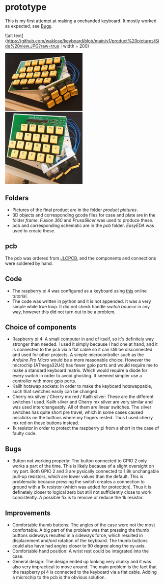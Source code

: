 # prototype
This is my first attempt at making a onehanded keyboard. It mostly worked as expected, see [Bugs](#Bugs). 

![alt text](https://github.com/waklose/keyboard/blob/main/v1/product%20pictures/Side%20view.JPG?raw=true | width = 200)

<img src="https://github.com/waklose/keyboard/blob/main/v1/product%20pictures/Side%20view.JPG" width=50% height=50%>
<img src="https://github.com/waklose/keyboard/blob/main/v1/product%20pictures/Top%20view.JPG" width=50% height=50%>

## Folders
* Pictures of the final product are in the folder *product pictures*.
* 3D objects and corresponding gcode files for case and plate are in the folder *frame*. *Fusion 360* and *PrusaSlicer* was used to produce these.
* pcb and corresponding schematic are in the *pcb* folder. *EasyEDA* was used to create these. 

## pcb
The pcb was ordered from [JLCPCB](https://jlcpcb.com/), and the components and connections were soldered by hand.

## Code
* The raspberry pi 4 was configured as a keyboard using [this](https://randomnerdtutorials.com/raspberry-pi-zero-usb-keyboard-hid/) online tutorial.
* The code was written in python and it is not appended. It was a very simple while true loop. It did not check handle *switch bounce* in any way, however this did not turn out to be a problem.

## Choice of components
* Raspberry pi 4: A small computer in and of itself, so it's definitely way stronger than needed. I used it simply because I had one at hand, and it is connected to the pcb via a flat cable so it can still be disconnected and used for other projects. A simple microcontroller such as the *Arduino Pro Micro* would be a more reasonable choice. However the microchip (ATmega32U4) has fewer gpio ports and would require me to make a standard keyboard matrix. Which would require a diode for every switch in order to avoid ghosting. It seemed simpler use a controller with more gpio ports.
* Kailh hotswap sockets: In order to make the keyboard hotswappable, such that switches easily can be changed.
* Cherry mx silver / Cherry mx red / Kailh silver: These are the different switches I used. Kailh silver and Cherry mx silver are very similar and was used interchangeably. All of them are linear switches. The silver switches has quite short pre travel, which in some cases caused misclicks on the buttons where my fingers rested. Thus I used cherry mx red on these buttons instead.
* 1k resistor in order to protect the raspberry pi from a short in the case of faulty code.

## Bugs
* Button not working properly: The button connected to GPIO 2 only works a part of the time. This is likely because of a slight oversight on my part. Both GPIO 2 and 3 are pysically connected to 1.8k unchangable pull-up resistors, which are lower values than the default. This is problematic because pressing the switch creates a connection to ground with a 1k resistor (which was added for protection). Thus it is definetely closer to logical zero but still not sufficiently close to work consistently. A possible fix is to remove or reduce the 1k resistor.

## Improvements
* Comfortable thumb buttons: The angles of the case were not the most comfortable. A big part of the problem was that pressing the thumb buttons sideways resulted in a sideways force, which resulted in displacement and/ord rotation of the keyboard. The thumb buttons could also have had angles closer to 90 degree along the xy-axis.
* Comfortable hand position: A wrist rest could be integrated into the case.
* General design: The design ended up looking very clunky and it was also very impractical to move around. The main problem is the fact that the raspberry pi 4 is connected to the keyboard via a flat cable. Adding a microchip to the pcb is the obvious solution.
